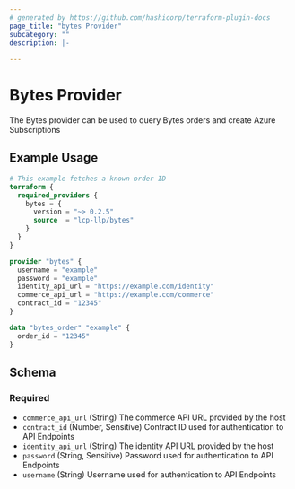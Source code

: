 ```yaml
---
# generated by https://github.com/hashicorp/terraform-plugin-docs
page_title: "bytes Provider"
subcategory: ""
description: |-
  
---
```


# Bytes Provider

The Bytes provider can be used to query Bytes orders and create Azure Subscriptions

## Example Usage

```terraform
# This example fetches a known order ID
terraform {
  required_providers {
    bytes = {
      version = "~> 0.2.5"
      source  = "lcp-llp/bytes"
    }
  }
}

provider "bytes" {
  username = "example"
  password = "example"
  identity_api_url = "https://example.com/identity"
  commerce_api_url = "https://example.com/commerce"
  contract_id = "12345"
}

data "bytes_order" "example" {
  order_id = "12345"
}
```

<!-- schema generated by tfplugindocs -->
## Schema

### Required

- `commerce_api_url` (String) The commerce API URL provided by the host
- `contract_id` (Number, Sensitive) Contract ID used for authentication to API Endpoints
- `identity_api_url` (String) The identity API URL provided by the host
- `password` (String, Sensitive) Password used for authentication to API Endpoints
- `username` (String) Username used for authentication to API Endpoints
